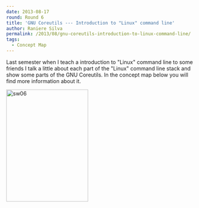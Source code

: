 ```yaml
---
date: 2013-08-17
round: Round 6
title: 'GNU Coreutils --- Introduction to "Linux" command line'
author: Raniere Silva
permalink: /2013/08/gnu-coreutils-introduction-to-linux-command-line/
tags:
  - Concept Map
---
```

Last semester when I teach a introduction to "Linux" command line to some friends I talk a little about each part of the "Linux" command line stack and show some parts of the GNU Coreutils. In the concept map below you will find more information about it.

[<img src="http://files.software-carpentry.org/training-course/2013/08/sw06-219x300.jpeg" alt="sw06" width="219" height="300" class="alignnone size-medium wp-image-3918" />][1]

 [1]: http://files.software-carpentry.org/training-course/2013/08/sw06.jpeg
